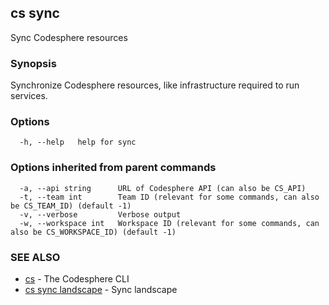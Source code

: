 ## cs sync

Sync Codesphere resources

### Synopsis

Synchronize Codesphere resources, like infrastructure required to run services.

### Options

```
  -h, --help   help for sync
```

### Options inherited from parent commands

```
  -a, --api string      URL of Codesphere API (can also be CS_API)
  -t, --team int        Team ID (relevant for some commands, can also be CS_TEAM_ID) (default -1)
  -v, --verbose         Verbose output
  -w, --workspace int   Workspace ID (relevant for some commands, can also be CS_WORKSPACE_ID) (default -1)
```

### SEE ALSO

* [cs](cs.md)	 - The Codesphere CLI
* [cs sync landscape](cs_sync_landscape.md)	 - Sync landscape

